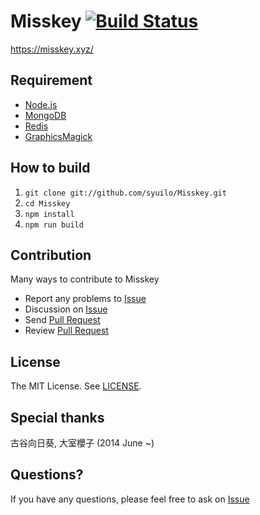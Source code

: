 # Misskey [![Build Status](https://travis-ci.org/syuilo/Misskey.svg)](https://travis-ci.org/syuilo/Misskey)
https://misskey.xyz/

## Requirement
* [Node.js](https://nodejs.org)
* [MongoDB](https://www.mongodb.org)
* [Redis](http://redis.io)
* [GraphicsMagick](http://www.graphicsmagick.org)

## How to build
1. `git clone git://github.com/syuilo/Misskey.git`
2. `cd Misskey`
3. `npm install`
4. `npm run build`

## Contribution
Many ways to contribute to Misskey

* Report any problems to [Issue](https://github.com/syuilo/Misskey/issues)
* Discussion on [Issue](https://github.com/syuilo/Misskey/issues)
* Send [Pull Request](https://github.com/syuilo/Misskey/pulls)
* Review [Pull Request](https://github.com/syuilo/Misskey/pulls)

## License
The MIT License. See [LICENSE](LICENSE).

## Special thanks
古谷向日葵, 大室櫻子 (2014 June ~)

## Questions?
If you have any questions, please feel free to ask on [Issue](https://github.com/syuilo/Misskey/issues)
